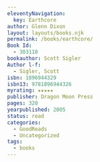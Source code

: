 ```yaml
---
eleventyNavigation:
  key: Earthcore
author: Glenn Dixon
layout: layouts/books.njk
permalink: /books/earthcore/
Book Id:
  - 303110
bookauthor: Scott Sigler
Author l-f:
  - Sigler, Scott
isbn: 1896944329
isbn13: 9781896944326
myrating: ★★★★★
publisher: Dragon Moon Press
pages: 320
yearpublished: 2005
status: read
categories:
  - GoodReads
  - Uncategorized
tags:
  - books
---
```

